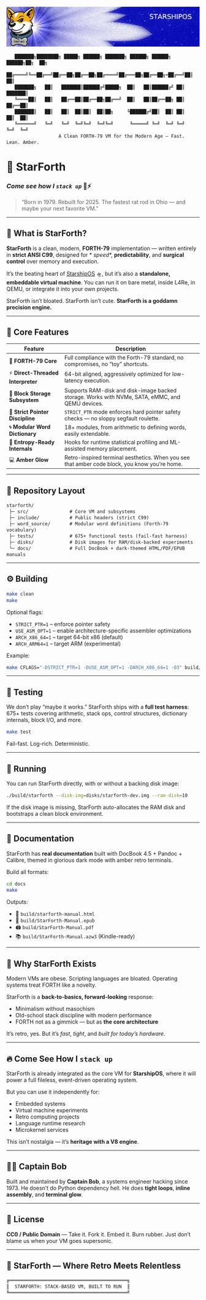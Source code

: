 ![banner.png](banner.png)

```
   ███████╗████████╗ █████╗ ██████╗ ███████╗ ██████╗ ██████╗ ██████╗██╗  ██╗
   ██╔════╝╚══██╔══╝██╔══██╗██╔══██╗██╔════╝██╔═══██╗██╔══██╗═██╔══╝██║  ██║
   ███████╗   ██║   ███████║██████╔╝█████╗  ██║   ██║██████╔╝ ██║   ███████║
   ╚════██║   ██║   ██╔══██║██╔══██╗██╔══╝  ██║   ██║██╔══██╗ ██║   ██╔══██║
   ███████║   ██║   ██║  ██║██║  ██║██╗     ╚██████╔╝██║  ██║ ██║   ██║  ██║
   ╚══════╝   ╚═╝   ╚═╝  ╚═╝╚═╝  ╚═╝╚═╝      ╚═════╝ ╚═╝  ╚═╝ ╚═╝   ╚═╝  ╚═╝
                   A Clean FORTH-79 VM for the Modern Age — Fast. Lean. Amber.
```

# 🧠 **StarForth**

### *Come see how I `stack up`* 🧱⚡

> “Born in 1979. Rebuilt for 2025.
> The fastest rat rod in Ohio — and maybe your next favorite VM.”

---

## 🚀 **What is StarForth?**

**StarForth** is a clean, modern, **FORTH-79** implementation — written entirely in **strict ANSI C99**, designed for *
*speed**, **predictability**, and **surgical control** over memory and execution.

It’s the beating heart of [StarshipOS](https://github.com/starshipos) 🛸, but it’s also a **standalone, embeddable
virtual machine**. You can run it on bare metal, inside L4Re, in QEMU, or integrate it into your own projects.

StarForth isn’t bloated.
StarForth isn’t cute.
**StarForth is a goddamn precision engine.**

---

## 🧰 **Core Features**

| Feature                           | Description                                                                                     |
|-----------------------------------|-------------------------------------------------------------------------------------------------|
| 🧱 **FORTH-79 Core**              | Full compliance with the Forth-79 standard, no compromises, no “toy” shortcuts.                 |
| ⚡ **Direct-Threaded Interpreter** | 64-bit aligned, aggressively optimized for low-latency execution.                               |
| 💾 **Block Storage Subsystem**    | Supports RAM-disk and disk-image backed storage. Works with NVMe, SATA, eMMC, and QEMU devices. |
| 🧠 **Strict Pointer Discipline**  | `STRICT_PTR` mode enforces hard pointer safety checks — no sloppy segfault roulette.            |
| 🌀 **Modular Word Dictionary**    | 18+ modules, from arithmetic to defining words, easily extendable.                              |
| 🔬 **Entropy-Ready Internals**    | Hooks for runtime statistical profiling and ML-assisted memory placement.                       |
| 💻 **Amber Glow**                 | Retro-inspired terminal aesthetics. When you see that amber code block, you know you’re home.   |

---

## 📂 **Repository Layout**

```
starforth/
 ├─ src/               # Core VM and subsystems
 ├─ include/           # Public headers (strict C99)
 ├─ word_source/       # Modular word definitions (Forth-79 vocabulary)
 ├─ tests/             # 675+ functional tests (fail-fast harness)
 ├─ disks/             # Disk images for RAM/disk-backed experiments
 └─ docs/              # Full DocBook + dark-themed HTML/PDF/EPUB manuals
```

---

## ⚙️ **Building**

```bash
make clean
make
```

Optional flags:

* `STRICT_PTR=1` – enforce pointer safety
* `USE_ASM_OPT=1` – enable architecture-specific assembler optimizations
* `ARCH_X86_64=1` – target 64-bit x86 (default)
* `ARCH_ARM64=1` – target ARM (experimental)

Example:

```bash
make CFLAGS="-DSTRICT_PTR=1 -DUSE_ASM_OPT=1 -DARCH_X86_64=1 -O3" build/starforth
```

---

## 🧪 **Testing**

We don’t play “maybe it works.”
StarForth ships with a **full test harness**: 675+ tests covering arithmetic, stack ops, control structures, dictionary
internals, block I/O, and more.

```bash
make test
```

Fail-fast. Log-rich. Deterministic.

---

## 💾 **Running**

You can run StarForth directly, with or without a backing disk image:

```bash
./build/starforth --disk-img=disks/starforth-dev.img --ram-disk=10
```

If the disk image is missing, StarForth auto-allocates the RAM disk and bootstraps a clean block environment.

---

## 📜 **Documentation**

StarForth has **real documentation** built with DocBook 4.5 + Pandoc + Calibre, themed in glorious dark mode with amber
retro terminals.

Build all formats:

```bash
cd docs
make
```

Outputs:

* 📄 `build/starforth-manual.html`
* 📘 `build/StarForth-Manual.epub`
* 🖨️ `build/StarForth-Manual.pdf`
* 📚 `build/StarForth-Manual.azw3` (Kindle-ready)

---

## 🧠 **Why StarForth Exists**

Modern VMs are obese.
Scripting languages are bloated.
Operating systems treat FORTH like a novelty.

StarForth is a **back-to-basics, forward-looking** response:

* Minimalism without masochism
* Old-school stack discipline with modern performance
* FORTH not as a gimmick — but as **the core architecture**

It’s retro, yes. But it’s *fast*, *tight*, and *built for today’s hardware*.

---

## 🔥 **Come See How I `stack up`**

StarForth is already integrated as the core VM for **StarshipOS**, where it will power a full fileless, event-driven
operating system.

But you can use it independently for:

* Embedded systems
* Virtual machine experiments
* Retro computing projects
* Language runtime research
* Microkernel services

This isn’t nostalgia — it’s **heritage with a V8 engine**.

---

## 🧑‍🚀 **Captain Bob**

Built and maintained by **Captain Bob**, a systems engineer hacking since 1973.
He doesn’t do Python dependency hell. He does **tight loops**, **inline assembly**, and **terminal glow**.

---

## 🪪 **License**

**CC0 / Public Domain** —
Take it. Fork it. Embed it. Burn rubber.
Just don’t blame us when your VM goes supersonic.

---

## 🌟 **StarForth — Where Retro Meets Relentless**

```
╔═══════════════════════════════════════════╗
║  STARFORTH: STACK-BASED VM, BUILT TO RUN  ║
╚═══════════════════════════════════════════╝
```
